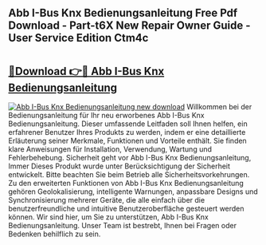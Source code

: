## Abb I-Bus Knx Bedienungsanleitung Free Pdf Download - Part-t6X New Repair Owner Guide - User Service Edition Ctm4c

# <h2><a href="http://df2i8u.blite.top/?on=Abb+I-Bus+Knx+Bedienungsanleitung">🔗Download 👉🔴 Abb I-Bus Knx Bedienungsanleitung</a></h2>

[![Abb I-Bus Knx Bedienungsanleitung new download](https://i.imgur.com/lujVjoI.png)](http://df2i8u.blite.top/?on=Abb+I-Bus+Knx+Bedienungsanleitung)
Willkommen bei der Bedienungsanleitung für Ihr neu erworbenes Abb I-Bus Knx Bedienungsanleitung. Dieser umfassende Leitfaden soll Ihnen helfen, ein erfahrener Benutzer Ihres Produkts zu werden, indem er eine detaillierte Erläuterung seiner Merkmale, Funktionen und Vorteile enthält. Sie finden klare Anweisungen für Installation, Verwendung, Wartung und Fehlerbehebung. Sicherheit geht vor Abb I-Bus Knx Bedienungsanleitung, Immer Dieses Produkt wurde unter Berücksichtigung der Sicherheit entwickelt. Bitte beachten Sie beim Betrieb alle Sicherheitsvorkehrungen. Zu den erweiterten Funktionen von Abb I-Bus Knx Bedienungsanleitung gehören Geolokalisierung, intelligente Warnungen, anpassbare Designs und Synchronisierung mehrerer Geräte, die alle einfach über die benutzerfreundliche und intuitive Benutzeroberfläche gesteuert werden können. Wir sind hier, um Sie zu unterstützen, Abb I-Bus Knx Bedienungsanleitung. Unser Team ist bestrebt, Ihnen bei Fragen oder Bedenken behilflich zu sein.
